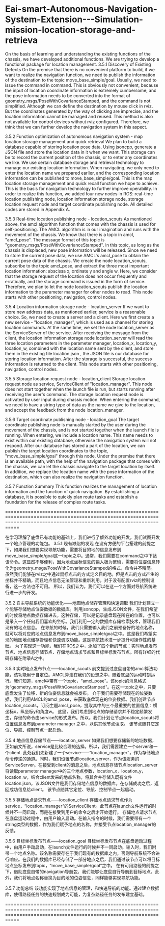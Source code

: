# Eai-smart-Autonomous-Navigation-System-Extension---Simulation-mission-location-storage-and-retrieva
On the basis of learning and understanding the existing functions of the chassis, we have developed additional functions. We are trying to develop a functional package for location management.
3.5.1 Discovery of Existing Defects
On the premise that there is no convenient platform to build, if we want to realize the navigation function, we need to publish the information of the destination to the topic move_base_simple/goal. Usually, we need to issue the command in command. This is obviously not convenient, because the input of location coordinate information is extremely cumbersome, and the pose information needs to be converted into the format of geometry_msgs/PoseWithCovarianceStamped, and the command is not simplified.
Although we can define the destination by mouse click in rviz. But the coordinates generated by the way of clicking are imprecise, and the location information cannot be managed and reused. This method is also not available for control devices without rviz configured.
Therefore, we think that we can further develop the navigation system in this aspect.

3.5.2 Function optimization of autonomous navigation system - map location storage management and quick retrieval
We plan to build a database capable of storing location pose data. Using jsoncpp, generate a JSON file and store the location data in it when we want. This storage can be to record the current position of the chassis, or to enter any coordinates we like. We use certain database storage and retrieval technology to manage our existing location information.
When navigating, we only need to enter the location name we prepared earlier, and the corresponding location information can be published to move_base_simple/goal. This is the map location storage management and quick recall function we hope to achieve. This is the basis for navigation technology to further improve operability.
In order to realize this function, we added four new nodes in ROS: real-time location publishing node, location information storage node, storage location request node and target coordinate publishing node. All detailed codes are stored in Appendix A.

3.5.3 Real-time location publishing node - location_scouts
As mentioned above, the amcl algorithm function that comes with the chassis is used for self-positioning. The AMCL algorithm is in our imagination and runs with the movement of the chassis. We know that there is a topic in amcl, "amcl_pose". The message format of this topic is "geometry_msgs/PoseWithCovarianceStamped". In this topic, as long as the chassis is displaced, new pose information will be released.
Since we need to store the current pose data, we use AMCL's amcl_pose to obtain the current pose data of the chassis. We create the node location_scouts, subscribe to the topic amcl_pose, and extract the three most important location information: abscissa x, ordinate y and angle w.
Here, we consider that the storage request of the location does not occur frequently and erratically, and the storage command is issued in the form of service. Therefore, we plan to let the node location_scouts publish the location information to the parameter manager for other nodes to read.
This node starts with other positioning, navigation, control nodes.

3.5.4 Location information storage node - location_server
If we want to store new address data, as mentioned earlier, service is a reasonable choice. So, we need to create a server and a client.
Here we first create a new service - "location_manager", which is used as a channel for storing location commands. At the same time, we set the node location_server as the ServiceServer of the service. After receiving the message from the client, the location information storage node location_server will read the three location parameters in the parameter manager, location_x, location_y, location_w, combined with the location name sent by the client, and store them in the existing file location.json , the JSON file is our database for storing location information. After the storage is successful, the success information is returned to the client.
This node starts with other positioning, navigation, control nodes.

3.5.5 Storage location request node - location_client
Storage location request node as service, ServiceClient of "location_manager". This node does not start together when the launch file is run, but starts running after receiving the user's command.
The storage location request node is activated by user input during chassis motion. When entering the command, we need to have a string type of data as the name we give to the location, and accept the feedback from the node location_manager.

3.5.6 Target coordinate publishing node - location_goal
The target coordinate publishing node is manually started by the user during the movement of the chassis, and is not started together when the launch file is running. When entering, we include a location name. This name needs to exist within our existing database, otherwise the navigation system will not respond. After our database has stored a part of the location, we can publish the target location coordinates to the topic, "move_base_simple/goal" through this node.
Under the premise that there is an available path, with the help of the navigation package that comes with the chassis, we can let the chassis navigate to the target location by itself. In addition, we replace the location name with the pose information of the destination, which can also realize the navigation function.

3.5.7 Function Summary
This function realizes the management of location information and the function of quick navigation. By establishing a database, it is possible to quickly plan route tasks and establish a foundation for the release of complex route tasks.

=======================================================================================================================================================================

在学习理解了底盘已有功能的基础上，我们进行了额外功能的开发。我们试图开发一个地点管理的功能包。
3.5.1 现有缺陷的发现
在没有方便的平台搭建的前提之下，如果我们想要实现导航功能，需要将目的地的信息发布到move_base_simple/goal这一topic之中。通常，我们需要在command之中下达该命令。这显然不够便利，因为地点坐标信息的输入极为繁琐，需要将位姿信息转化为geometry_msgs/PoseWithCovarianceStamped的格式，命令并不精简。
虽然我们能够在rviz之中通过鼠标点击的方式定义目的地。但是点击的方式产生的坐标并不精确，而且地点信息无法管理和重新利用。对于没有配置rviz的控制设备，这一方法也不可用。
所以，我们认为，我们可以在这一个方面对导航系统进行进一步的开发。

3.5.2 自主导航系统的功能优化——地图地点储存管理和快速调取
我们计划建立一个能够存储地点位姿数据的数据库。利用jsoncpp，生成JSON文件，在我们希望的时候将地点数据存储进去。这种存储，可以是记录底盘现在所在的位置，也可以是录入一个任何我们喜欢的坐标。我们利用一定的数据库存储检索技术，管理我们现有的地点信息。
在导航的时候，我们只需要输入我们之前预备好的地点名称，就可以将对应的地点信息发布到move_base_simple/goal之中。这是我们希望实现的地图地点储存管理和快速调取功能。这是导航技术进一步提升可操作性的基础。
为了实现这一功能，我们在ROS之中，添加了四个新的节点：实时地点发布节点、地点信息存储节点、存储地点请求节点和目标坐标发布节点。所有详细的代码存储在附录A之中。

3.5.3 实时地点发布节点——location_scouts
前文提到过底盘自带的amcl算法功能，该功能用于自定位。AMCL算法在我们的设想之中，随着底盘的运动时刻运行。我们知道，amcl中带有一个topic，“amcl_pose”。该topic的消息格式为“geometry_msgs/PoseWithCovarianceStamped”。在这一topic之中，只要底盘发生了位移，新的位姿信息就会被发布。
介于我们需要存储现在的位姿数据，我们利用AMCL的amcl_pose，来获取底盘现在的位姿数据。我们创建节点location_scouts，订阅主题amcl_pose，提取其中的三个最重要的位置信息：横坐标x，纵坐标y和角度w。
这里，我们考虑到地点的存储请求并不稳定频繁发生，存储的命令由service的形式发布。所以，我们计划让节点location_scouts将位置信息发布到parameter manager 之中，以供其他节点读取。
该节点随其它定位、导航、控制节点一起启动。

3.5.4	地点信息存储节点——location_server
如果我们想要存储新的地址数据，正如前文所说，service是比较合理的选择。所以，我们需要建立一个server和一个client.
此处我们先新建了一个service——“location_manager”，作为存储地点命令传递的通道。同时，我们设置节点location_server，作为该服务的ServiceServer。在接受到client的消息之后，地点信息存储节点location_server将读取parameter manager中的三个地点参数，location_x，location_y，location_w，结合client发来的地点名称，将其合并存储入既有文件location.json，该JSON文件是我们存储地点信息的数据库。在存储成功之后，返回成功信息给client。
该节点随其它定位、导航、控制节点一起启动。

3.5.5	存储地点请求节点——location_client
存储地点请求节点作为service，“location_manager”的ServiceClient。此节点在launch文件运行的时候并不一同启动，而是在接受到用户的命令之后才开始运行。
存储地点请求节点在底盘运动过程中，由用户输入启动。在输入指令的时候，我们需要带有一个string类型的数据，作为我们赋予地点的名称，并接受节点location_manager的反馈。

3.5.6	目标坐标发布节点——location_goal
目标坐标发布节点在底盘运动过程中，由用户手动启动，在launch文件运行的时候并不一同启动。输入时，我们附带一个地点名称。该名称需要存在于我们现有的数据库之内，否则导航系统不会进行响应。在我们的数据库已经存储了一部分地点之后，我们通过该节点可以将目标地点坐标发布到topic，“move_base_simple/goal”之中。
在有可用路径的前提之下，借助底盘自带的navigation导航包，我们能够让底盘自行导航到目标地点。此外，我们将地点名称替换为目的地的位姿信息，同样能够实现导航功能。

3.5.7 功能总结
该功能实现了地点信息的管理，和快速导航的功能。通过建立数据库，使得路径任务的快速规划成为可能，为复杂路径任务的发布建立基础。

=======================================================================================================================================================================
